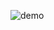 ![demo](https://user-images.githubusercontent.com/59291488/176685503-201472cb-8ded-4bc5-ba5e-186a82638f2a.gif)
